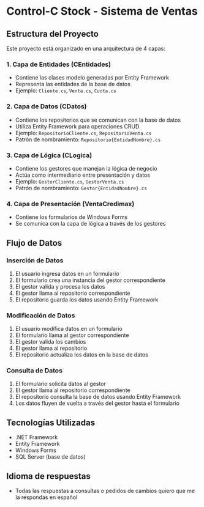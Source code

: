 # Control-C Stock - Sistema de Ventas

## Estructura del Proyecto

Este proyecto está organizado en una arquitectura de 4 capas:

### 1. Capa de Entidades (CEntidades)
- Contiene las clases modelo generadas por Entity Framework
- Representa las entidades de la base de datos
- Ejemplo: `Cliente.cs`, `Venta.cs`, `Cuota.cs`

### 2. Capa de Datos (CDatos)
- Contiene los repositorios que se comunican con la base de datos
- Utiliza Entity Framework para operaciones CRUD
- Ejemplo: `RepositorioCliente.cs`, `RepositorioVenta.cs`
- Patrón de nombramiento: `Repositorio{EntidadNombre}.cs`

### 3. Capa de Lógica (CLogica)
- Contiene los gestores que manejan la lógica de negocio
- Actúa como intermediario entre presentación y datos
- Ejemplo: `GestorCliente.cs`, `GestorVenta.cs`
- Patrón de nombramiento: `Gestor{EntidadNombre}.cs`

### 4. Capa de Presentación (VentaCredimax)
- Contiene los formularios de Windows Forms
- Se comunica con la capa de lógica a través de los gestores

## Flujo de Datos

### Inserción de Datos
1. El usuario ingresa datos en un formulario
2. El formulario crea una instancia del gestor correspondiente
3. El gestor valida y procesa los datos
4. El gestor llama al repositorio correspondiente
5. El repositorio guarda los datos usando Entity Framework

### Modificación de Datos
1. El usuario modifica datos en un formulario
2. El formulario llama al gestor correspondiente
3. El gestor valida los cambios
4. El gestor llama al repositorio
5. El repositorio actualiza los datos en la base de datos

### Consulta de Datos
1. El formulario solicita datos al gestor
2. El gestor llama al repositorio correspondiente
3. El repositorio consulta la base de datos usando Entity Framework
4. Los datos fluyen de vuelta a través del gestor hasta el formulario

## Tecnologías Utilizadas
- .NET Framework
- Entity Framework
- Windows Forms
- SQL Server (base de datos)

## Idioma de respuestas
- Todas las respuestas a consultas o pedidos de cambios quiero que me la respondas en español
